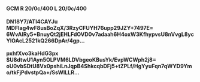 #### GCM R 20/0c/400 L 20/0c/400
**DN18Y7/ATl4CAYJu**<br/>**MDFIag4wF8usBoZqX/3RzyCFUYH76upp29JZY+7497E=**<br/>**6WvAIRy5+BnuyQt2jEHLFdOVD0v7adaah6H4oxW3KfhypvsU8nVvgL8ycYlOAcL2521kQ266DpAr/4gp...**<br/><br/>
**pxhfXvo3kaHdG3px**<br/>**SU8dtwU1Ayn5OLPVM6LDVbgeoKBusYk/EvpWCWph2j8=**<br/>**oU0vbSDtU8Vx0pshiLnJqpB4ShkcqbDFj5+tZPLf/HgYyuFqn7qWYD9Ymo/tkFjPdvstpQa+/SsWILLR...**
